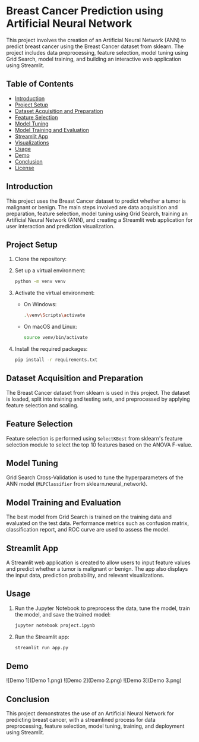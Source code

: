 # Breast Cancer Prediction using Artificial Neural Network

This project involves the creation of an Artificial Neural Network (ANN) to predict breast cancer using the Breast Cancer dataset from sklearn. The project includes data preprocessing, feature selection, model tuning using Grid Search, model training, and building an interactive web application using Streamlit.

## Table of Contents

- [Introduction](#introduction)
- [Project Setup](#project-setup)
- [Dataset Acquisition and Preparation](#dataset-acquisition-and-preparation)
- [Feature Selection](#feature-selection)
- [Model Tuning](#model-tuning)
- [Model Training and Evaluation](#model-training-and-evaluation)
- [Streamlit App](#streamlit-app)
- [Visualizations](#visualizations)
- [Usage](#usage)
- [Demo](#demo)
- [Conclusion](#conclusion)
- [License](#license)

## Introduction

This project uses the Breast Cancer dataset to predict whether a tumor is malignant or benign. The main steps involved are data acquisition and preparation, feature selection, model tuning using Grid Search, training an Artificial Neural Network (ANN), and creating a Streamlit web application for user interaction and prediction visualization.

## Project Setup

1. Clone the repository:

2. Set up a virtual environment:
    ```bash
    python -m venv venv
    ```

3. Activate the virtual environment:
    - On Windows:
      ```bash
      .\venv\Scripts\activate
      ```
    - On macOS and Linux:
      ```bash
      source venv/bin/activate
      ```

4. Install the required packages:
    ```bash
    pip install -r requirements.txt
    ```

## Dataset Acquisition and Preparation

The Breast Cancer dataset from sklearn is used in this project. The dataset is loaded, split into training and testing sets, and preprocessed by applying feature selection and scaling.

## Feature Selection

Feature selection is performed using `SelectKBest` from sklearn's feature selection module to select the top 10 features based on the ANOVA F-value.

## Model Tuning

Grid Search Cross-Validation is used to tune the hyperparameters of the ANN model (`MLPClassifier` from sklearn.neural_network).

## Model Training and Evaluation

The best model from Grid Search is trained on the training data and evaluated on the test data. Performance metrics such as confusion matrix, classification report, and ROC curve are used to assess the model.

## Streamlit App

A Streamlit web application is created to allow users to input feature values and predict whether a tumor is malignant or benign. The app also displays the input data, prediction probability, and relevant visualizations.


## Usage

1. Run the Jupyter Notebook to preprocess the data, tune the model, train the model, and save the trained model:
    ```bash
    jupyter notebook project.ipynb
    ```

2. Run the Streamlit app:
    ```bash
    streamlit run app.py
    ```

## Demo

![Demo 1](Demo 1.png)
![Demo 2](Demo 2.png)
![Demo 3](Demo 3.png)

## Conclusion

This project demonstrates the use of an Artificial Neural Network for predicting breast cancer, with a streamlined process for data preprocessing, feature selection, model tuning, training, and deployment using Streamlit.

